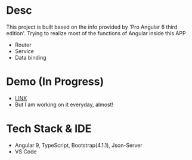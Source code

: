 # Desc 

This project is built based on the info provided by 'Pro Angular 6 third edition'. Trying to realize most of the functions of Angular inside this APP
- Router
- Service
- Data binding

# Demo (In Progress)

- [LINK](https://puddlejumper26.github.io/SportStore/)
- But I am working on it everyday, almost!

# Tech Stack & IDE
- Angular 9, TypeScript, Bootstrap(4.1.1), Json-Server  
- VS Code
